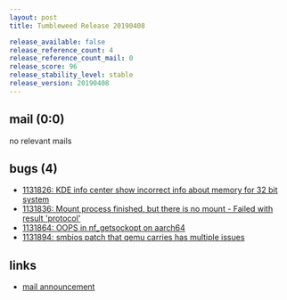 ```yaml
---
layout: post
title: Tumbleweed Release 20190408

release_available: false
release_reference_count: 4
release_reference_count_mail: 0
release_score: 96
release_stability_level: stable
release_version: 20190408
---
```


## mail (0:0)

no relevant mails

## bugs (4)

<!--more-->

- [1131826: KDE info center show incorrect info about memory for 32 bit system](https://bugzilla.opensuse.org/show_bug.cgi?id=1131826)
- [1131836: Mount process finished, but there is no mount - Failed with result 'protocol'](https://bugzilla.opensuse.org/show_bug.cgi?id=1131836)
- [1131864: OOPS in nf_getsockopt on aarch64](https://bugzilla.opensuse.org/show_bug.cgi?id=1131864)
- [1131894: smbios patch that qemu carries has multiple issues](https://bugzilla.opensuse.org/show_bug.cgi?id=1131894)



## links

- [mail announcement](https://lists.opensuse.org/opensuse-factory/2019-04/msg00163.html)
